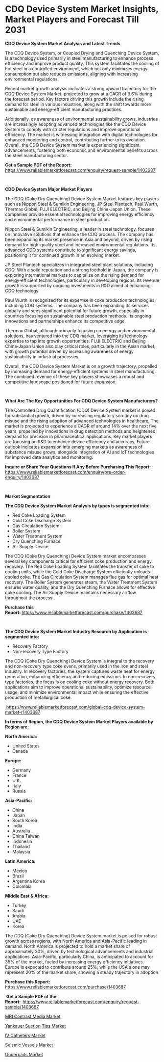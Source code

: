 <p><h1>CDQ Device System Market Insights, Market Players and Forecast Till 2031</h1></p><p><strong>CDQ Device System Market Analysis and Latest Trends</strong></p>
<p><p>The CDQ Device System, or Coupled Drying and Quenching Device System, is a technology used primarily in steel manufacturing to enhance process efficiency and improve product quality. This system facilitates the cooling of hot steel in a controlled environment, which not only minimizes energy consumption but also reduces emissions, aligning with increasing environmental regulations. </p><p>Recent market growth analysis indicates a strong upward trajectory for the CDQ Device System Market, projected to grow at a CAGR of 9.6% during the forecast period. Key factors driving this growth include the rising demand for steel in various industries, along with the shift towards more sustainable and energy-efficient manufacturing practices. </p><p>Additionally, as awareness of environmental sustainability grows, industries are increasingly adopting advanced technologies like the CDQ Device System to comply with stricter regulations and improve operational efficiency. The market is witnessing integration with digital technologies for enhanced monitoring and control, contributing further to its evolution. Overall, the CDQ Device System market is experiencing significant advancements, fostering both economic and environmental benefits across the steel manufacturing sector.</p></p>
<p><strong>Get a Sample PDF of the Report:&nbsp;</strong> <a href="https://www.reliablemarketforecast.com/enquiry/request-sample/1403687?utm_campaign=1601&utm_medium=2&utm_source=Github&utm_content=ia&utm_term=23102024&utm_id=cdq-device-system">https://www.reliablemarketforecast.com/enquiry/request-sample/1403687</a></p>
<p>&nbsp;</p>
<p><strong>CDQ Device System Major Market Players</strong></p>
<p><p>The CDQ (Coke Dry Quenching) Device System Market features key players such as Nippon Steel & Sumikin Engineering, JP Steel Plantech, Paul Wurth, Thermax Global, FUJI ELECTRIC, and Beijing China-Japan Union. These companies provide essential technologies for improving energy efficiency and environmental performance in steel production.</p><p>Nippon Steel & Sumikin Engineering, a leader in steel technology, focuses on innovative solutions that enhance the CDQ process. The company has been expanding its market presence in Asia and beyond, driven by rising demand for high-quality steel and increased environmental regulations. Its advanced CDQ systems contribute to significant energy savings, positioning it for continued growth in an evolving market.</p><p>JP Steel Plantech specializes in integrated steel plant solutions, including CDQ. With a solid reputation and a strong foothold in Japan, the company is exploring international markets to capitalize on the rising demand for energy-efficient technologies, particularly in developing regions. Its revenue growth is supported by ongoing investments in R&D aimed at enhancing CDQ technology.</p><p>Paul Wurth is recognized for its expertise in coke production technologies, including CDQ systems. The company has been expanding its services globally and sees significant potential for future growth, especially in countries focusing on sustainable steel production methods. Its ongoing innovations and partnerships enhance its competitive edge.</p><p>Thermax Global, although primarily focusing on energy and environmental solutions, has ventured into the CDQ market, leveraging its technology expertise to tap into growth opportunities. FUJI ELECTRIC and Beijing China-Japan Union also play critical roles, particularly in the Asian market, with growth potential driven by increasing awareness of energy sustainability in industrial processes.</p><p>Overall, the CDQ Device System Market is on a growth trajectory, propelled by increasing demand for energy-efficient systems in steel manufacturing. The combined revenue of these key players showcases a robust and competitive landscape positioned for future expansion.</p></p>
<p>&nbsp;</p>
<p><strong>What Are The Key Opportunities For CDQ Device System Manufacturers?</strong></p>
<p><p>The Controlled Drug Quantification (CDQ) Device System market is poised for substantial growth, driven by increasing regulatory scrutiny on drug misuse and the rising adoption of advanced technologies in healthcare. The market is projected to experience a CAGR of around 14% over the next five years, propelled by innovations in drug detection methods and heightened demand for precision in pharmaceutical applications. Key market players are focusing on R&D to enhance device efficiency and accuracy. Future outlook indicates expansion into emerging markets as awareness of substance misuse grows, alongside integration of AI and IoT technologies for improved data analytics and monitoring.</p></p>
<p><strong>Inquire or Share Your Questions If Any Before Purchasing This Report:</strong> <a href="https://www.reliablemarketforecast.com/enquiry/pre-order-enquiry/1403687?utm_campaign=1601&utm_medium=2&utm_source=Github&utm_content=ia&utm_term=23102024&utm_id=cdq-device-system">https://www.reliablemarketforecast.com/enquiry/pre-order-enquiry/1403687</a></p>
<p>&nbsp;</p>
<p><strong>Market Segmentation</strong></p>
<p><strong>The CDQ Device System Market Analysis by types is segmented into:</strong></p>
<p><ul><li>Red Coke Loading System</li><li>Cold Coke Discharge System</li><li>Gas Circulation System</li><li>Boiler System</li><li>Water Treatment System</li><li>Dry Quenching Furnace</li><li>Air Supply Device</li></ul></p>
<p><p>The CDQ (Coke Dry Quenching) Device System market encompasses several key components critical for efficient coke production and energy recovery. The Red Coke Loading System facilitates the transfer of coke to cooling units, while the Cold Coke Discharge System efficiently unloads cooled coke. The Gas Circulation System manages flue gas for optimal heat recovery. The Boiler System generates steam, the Water Treatment System ensures water quality, and the Dry Quenching Furnace allows for effective coke cooling. The Air Supply Device maintains necessary airflow throughout the process.</p></p>
<p><strong>Purchase this Report:&nbsp;</strong><a href="https://www.reliablemarketforecast.com/purchase/1403687?utm_campaign=1601&utm_medium=2&utm_source=Github&utm_content=ia&utm_term=23102024&utm_id=cdq-device-system">https://www.reliablemarketforecast.com/purchase/1403687</a></p>
<p>&nbsp;</p>
<p><strong>The CDQ Device System Market Industry Research by Application is segmented into:</strong></p>
<p><ul><li>Recovery Factory</li><li>Non-recovery Type Factory</li></ul></p>
<p><p>The CDQ (Coke Dry Quenching) Device System is integral to the recovery and non-recovery type coke ovens, primarily used in the iron and steel industry. In recovery factories, the system captures waste heat for energy generation, enhancing efficiency and reducing emissions. In non-recovery type factories, the focus is on cooling coke without energy recovery. Both applications aim to improve operational sustainability, optimize resource usage, and minimize environmental impact while ensuring the effective production of metallurgical coke.</p></p>
<p><a href="https://www.reliablemarketforecast.com/global-cdq-device-system-market-r1403687?utm_campaign=1601&utm_medium=2&utm_source=Github&utm_content=ia&utm_term=23102024&utm_id=cdq-device-system">&nbsp;https://www.reliablemarketforecast.com/global-cdq-device-system-market-r1403687</a></p>
<p><strong>In terms of Region, the CDQ Device System Market Players available by Region are:</strong></p>
<p>
    <p> <strong> North America: </strong>
        <ul>
            <li>United States</li>
            <li>Canada</li>
        </ul>
        </p> 
    <p> <strong> Europe: </strong>
        <ul>
            <li>Germany</li>
            <li>France</li>
            <li>U.K.</li>
            <li>Italy</li>
            <li>Russia</li>
        </ul>
        </p> 
    <p> <strong> Asia-Pacific: </strong>
        <ul>
            <li>China</li>
            <li>Japan</li>
            <li>South Korea</li>
            <li>India</li>
            <li>Australia</li>
            <li>China Taiwan</li>
            <li>Indonesia</li>
            <li>Thailand</li>
            <li>Malaysia</li>
        </ul>
        </p> 
    <p> <strong> Latin America: </strong>
        <ul>
            <li>Mexico</li>
            <li>Brazil</li>
            <li>Argentina Korea</li>
            <li>Colombia</li>
        </ul>
        </p> 
    <p> <strong> Middle East & Africa: </strong>
        <ul>
            <li>Turkey</li>
            <li>Saudi</li>
            <li>Arabia</li>
            <li>UAE</li>
            <li>Korea</li>
        </ul>
    </p>
    </p>
<p><p>The CDQ (Coke Dry Quenching) Device System market is poised for robust growth across regions, with North America and Asia-Pacific leading in demand. North America is projected to hold a market share of approximately 30%, driven by technological advancements and industrial applications. Asia-Pacific, particularly China, is anticipated to account for 35% of the market, fueled by increasing energy efficiency initiatives. Europe is expected to contribute around 25%, while the USA alone may represent 20% of the market share, showing a steady trajectory in adoption.</p></p>
<p><strong>Purchase this Report: </strong><a href="https://www.reliablemarketforecast.com/purchase/1403687?utm_campaign=1601&utm_medium=2&utm_source=Github&utm_content=ia&utm_term=23102024&utm_id=cdq-device-system">https://www.reliablemarketforecast.com/purchase/1403687</a></p>
<p>&nbsp;<strong>Get a Sample PDF of the Report:&nbsp;&nbsp;</strong><a href="https://www.reliablemarketforecast.com/enquiry/request-sample/1403687?utm_campaign=1601&utm_medium=2&utm_source=Github&utm_content=ia&utm_term=23102024&utm_id=cdq-device-system">https://www.reliablemarketforecast.com/enquiry/request-sample/1403687</a></p>
<p><strong></strong></p>
<p><p><a href="https://www.linkedin.com/pulse/mri-contrast-media-market-refracting-trends-consumer-tz1xf?utm_campaign=1601&utm_medium=2&utm_source=Github&utm_content=ia&utm_term=23102024&utm_id=cdq-device-system">MRI Contrast Media Market</a></p><p><a href="https://www.linkedin.com/pulse/yankauer-suction-tips-industry-sector-new-technologies-market-a2ipf?utm_campaign=1601&utm_medium=2&utm_source=Github&utm_content=ia&utm_term=23102024&utm_id=cdq-device-system">Yankauer Suction Tips Market</a></p><p><a href="https://www.linkedin.com/pulse/iv-catheters-market-research-report-exploring-size-nmrse?utm_campaign=1601&utm_medium=2&utm_source=Github&utm_content=ia&utm_term=23102024&utm_id=cdq-device-system">IV Catheters Market</a></p><p><a href="https://www.linkedin.com/pulse/seismic-vessels-market-industry-landscape-growth-rihne?utm_campaign=1601&utm_medium=2&utm_source=Github&utm_content=ia&utm_term=23102024&utm_id=cdq-device-system">Seismic Vessels Market</a></p><p><a href="https://www.linkedin.com/pulse/consumer-behavior-shifts-underpads-market-demand-analysis-forecast-rlyrf?utm_campaign=1601&utm_medium=2&utm_source=Github&utm_content=ia&utm_term=23102024&utm_id=cdq-device-system">Underpads Market</a></p></p>
